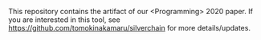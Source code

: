 This repository contains the artifact of our \<Programming\> 2020 paper. If you are interested in this tool, see https://github.com/tomokinakamaru/silverchain for more details/updates.
